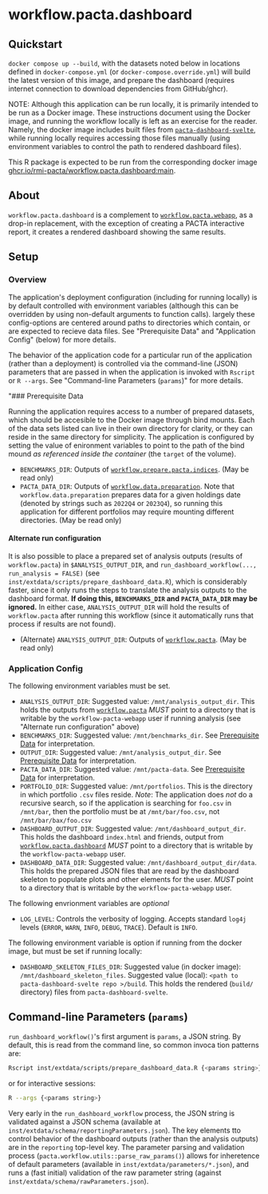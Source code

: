 # workflow.pacta.dashboard

## Quickstart

`docker compose up --build`, with the datasets noted below in locations defined in `docker-compose.yml` (or `docker-compose.override.yml`) will build the latest version of this image, and prepare the dashboard (requires internet connection to download dependencies from GitHub/ghcr).

NOTE:
Although this application can be run locally, it is primarily intended to be run as a Docker image.
These instructions document using the Docker image, and running the workflow locally is left as an exercise for the reader.
Namely, the docker image includes built files from [`pacta-dashboard-svelte`](https://github.com/RMI-PACTA/pacta-dashboard-svelte/), while running locally requires accessing those files manually (using environment variables to control the path to rendered dashboard files).

This R package is expected to be run from the corresponding docker image [ghcr.io/rmi-pacta/workflow.pacta.dashboard:main](https://github.com/RMI-PACTA/workflow.pacta.dashboard/pkgs/container/workflow.pacta.dashboard/?tag=main).

## About

`workflow.pacta.dashboard` is a complement to [`workflow.pacta.webapp`](https://github.com/RMI-PACTA/workflow.pacta.webapp), as a drop-in replacement, with the exception of creating a PACTA interactive report, it creates a rendered dashboard showing the same results.

## Setup

### Overview

The application's deployment configuration (including for running locally) is by default controlled with environment variables (although this can be overridden by using non-default arguments to function calls).
largely these config-options are centered around paths to directories which contain, or are expected to recieve data files.
See "Prerequisite Data" and "Application Config" (below) for more details.

The behavior of the application code for a particular run of the application (rather than a deployment) is controlled via the command-line (JSON) parameters that are passed in when the application is invoked with `Rscript` or `R --args`.
See "Command-line Parameters (`params`)" for more details.

"### Prerequisite Data

Running the application requires access to a number of prepared datasets, which should be accesible to the Docker image through bind mounts.
Each of the data sets listed can live in their own directory for clarity, or they can reside in the same directory for simplicity.
The application is configured by setting the value of enironment variables to point to the path of the bind mound *as referenced inside the container* (the `target` of the volume).

- `BENCHMARKS_DIR`:
  Outputs of [`workflow.prepare.pacta.indices`](https://github.com/RMI-PACTA/workflow.prepare.pacta.indices).
  (May be read only)
- `PACTA_DATA_DIR`:
  Outputs of [`workflow.data.preparation`](https://github.com/RMI-PACTA/workflow.data.preparation).
  Note that `workflow.data.preparation` prepares data for a given holdings date (denoted by strings such as `2022Q4` or `2023Q4`), so running this application for different portfolios may require mounting different directories.
  (May be read only)

#### Alternate run configuration

It is also possible to place a prepared set of analysis outputs (results of `workflow.pacta`) in `$ANALYSIS_OUTPUT_DIR`, and `run_dashboard_workflow(..., run_analysis = FALSE)` (see `inst/extdata/scripts/prepare_dashboard_data.R`), which is considerably faster, since it only runs the steps to translate the analysis outputs to the dashboard format.
**If doing this, `BENCHMARKS_DIR` and `PACTA_DATA_DIR` may be ignored.**
In either case, `ANALYSIS_OUTPUT_DIR` will hold the results of `workflow.pacta` after running this workflow (since it automatically runs that process if results are not found).

- (Alternate) `ANALYSIS_OUTPUT_DIR`:
  Outputs of [`workflow.pacta`](https://github.com/RMI-PACTA/workflow.pacta).
  (May be read only)

### Application Config

The following environment variables must be set.

- `ANALYSIS_OUTPUT_DIR`:
  Suggested value: `/mnt/analysis_output_dir`.
  This holds the outputs from [`workflow.pacta`](https://github.com/RMI-PACTA/workflow.pacta)
  *MUST* point to a directory that is writable by the `workflow-pacta-webapp` user if running analysis (see "Alternate run configuration" above)
- `BENCHMARKS_DIR`:
  Suggested value: `/mnt/benchmarks_dir`.
  See [Prerequisite Data](#prerequisite-data) for interpretation.
- `OUTPUT_DIR`:
  Suggested value: `/mnt/analysis_output_dir`.
  See [Prerequisite Data](#prerequisite-data) for interpretation.
- `PACTA_DATA_DIR`:
  Suggested value: `/mnt/pacta-data`.
  See [Prerequisite Data](#prerequisite-data) for interpretation.
- `PORTFOLIO_DIR`:
  Suggested value: `/mnt/portfolios`.
  This is the directory in which portfolio `.csv` files reside.
  *Note*: The application does *not* do a recursive search, so if the application is searching for `foo.csv` in `/mnt/bar`, then the portfolio must be at `/mnt/bar/foo.csv`, not `/mnt/bar/bax/foo.csv`
- `DASHBOARD_OUTPUT_DIR`:
  Suggested value: `/mnt/dashboard_output_dir`.
  This holds the dashboard `index.html` and friends, output from [`workflow.pacta.dashboard`](https://github.com/RMI-PACTA/workflow.pacta.dashboard)
  *MUST* point to a directory that is writable by the `workflow-pacta-webapp` user.
- `DASHBOARD_DATA_DIR`:
  Suggested value: `/mnt/dashboard_output_dir/data`.
  This holds the prepared JSON files that are read by the dashboard skeleton to populate plots and other elements for the user.
  *MUST* point to a directory that is writable by the `workflow-pacta-webapp` user.

The following envrionment variables are *optional*

- `LOG_LEVEL`: Controls the verbosity of logging.
  Accepts standard `log4j` levels (`ERROR`, `WARN`, `INFO`, `DEBUG`, `TRACE`).
  Default is `INFO`.

The following environment variable is option if running from the docker image, but must be set if running locally:

- `DASHBOARD_SKELETON_FILES_DIR`:
  Suggested value (in docker image): `/mnt/dashboard_skeleton_files`.
  Suggested value (local): `<path to pacta-dashboard-svelte repo >/build`.
  This holds the rendered (`build/` directory) files from `pacta-dashboard-svelte`.

## Command-line Parameters (`params`)

`run_dashboard_workflow()`'s first argument is `params`, a JSON string.
By default, this is read from the command line, so common invoca tion patterns are:

```sh
Rscript inst/extdata/scripts/prepare_dashboard_data.R {<params string>}
```

or for interactive sessions:

```sh
R --args {<params string>}
```

Very early in the `run_dashboard_workflow` process, the JSON string is validated against a JSON schema (available at `inst/extdata/schema/reportingParameters.json`).
The key elements tto control behavior of the dashboard outputs (rather than the analysis outputs) are in the `reporting` top-level key.
The parameter parsing and validation process (`pacta.workflow.utils::parse_raw_params()`) allows for inheretence of default parameters (available in `inst/extdata/parameters/*.json`), and runs a (fast initial) validation of the raw parameter string (against `inst/extdata/schema/rawParameters.json`).
